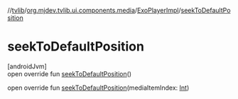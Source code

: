 //[tvlib](../../../index.md)/[org.mjdev.tvlib.ui.components.media](../index.md)/[ExoPlayerImpl](index.md)/[seekToDefaultPosition](seek-to-default-position.md)

# seekToDefaultPosition

[androidJvm]\
open override fun [seekToDefaultPosition](seek-to-default-position.md)()

open override fun [seekToDefaultPosition](seek-to-default-position.md)(mediaItemIndex: [Int](https://kotlinlang.org/api/latest/jvm/stdlib/kotlin/-int/index.html))
